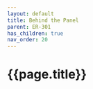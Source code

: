 ```yaml
---
layout: default
title: Behind the Panel
parent: ER-301
has_children: true
nav_order: 20
---
```


# {{page.title}}
